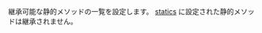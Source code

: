 継承可能な静的メソッドの一覧を設定します。
<a href="#!/api/Ext.Class-cfg-statics" rel="Ext.Class-cfg-statics" class="docClass" id="ext-gen1313">statics</a>
に設定された静的メソッドは継承されません。
